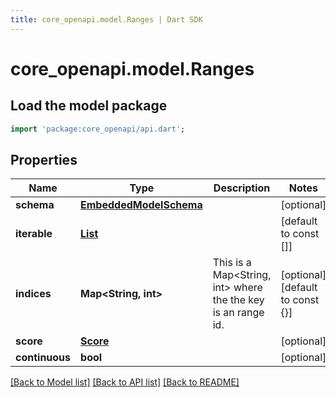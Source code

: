 ```yaml
---
title: core_openapi.model.Ranges | Dart SDK
---
```


# core_openapi.model.Ranges

## Load the model package
```dart
import 'package:core_openapi/api.dart';
```

## Properties
Name | Type | Description | Notes
------------ | ------------- | ------------- | -------------
**schema** | [**EmbeddedModelSchema**](EmbeddedModelSchema.md) |  | [optional] 
**iterable** | [**List<Range>**](Range.md) |  | [default to const []]
**indices** | **Map<String, int>** | This is a Map<String, int> where the the key is an range id. | [optional] [default to const {}]
**score** | [**Score**](Score.md) |  | [optional] 
**continuous** | **bool** |  | [optional] 

[[Back to Model list]](../README.md#documentation-for-models) [[Back to API list]](../README.md#documentation-for-api-endpoints) [[Back to README]](../README.md)


